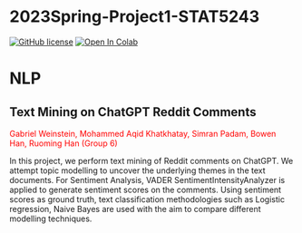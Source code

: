 # 2023Spring-Project1-STAT5243
[![GitHub license](https://img.shields.io/github/license/Naereen/StrapDown.js.svg)](https://github.com/Naereen/StrapDown.js/blob/master/LICENSE)
[![Open In Colab](https://colab.research.google.com/assets/colab-badge.svg)]()

# NLP
        
## **Text Mining on ChatGPT Reddit Comments**

<span style="color:red">Gabriel Weinstein, Mohammed Aqid Khatkhatay, Simran Padam, Bowen Han, Ruoming Han (Group 6)
     
In this project, we perform text mining of Reddit comments on ChatGPT. We attempt topic modelling to uncover the underlying themes in the text documents. For Sentiment Analysis, VADER SentimentIntensityAnalyzer is applied to generate sentiment scores on the comments. Using sentiment scores as ground truth, text classification methodologies such as Logistic regression, Naive Bayes are used with the aim to compare different modelling techniques.

     
